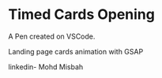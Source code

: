 # Timed Cards Opening

A Pen created on VSCode.


Landing page cards animation with GSAP

linkedin- Mohd Misbah
